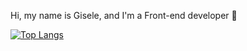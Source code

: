 Hi, my name is Gisele, and I'm a Front-end developer :purple_heart:

<!-- [![Anurag's GitHub stats](https://github-readme-stats.vercel.app/api?username=giselegomes)](https://github.com/anuraghazra/github-readme-stats) -->
[![Top Langs](https://github-readme-stats.vercel.app/api/top-langs/?username=giselegomes&layout=compact&theme=tokyonight)](https://github.com/giselegomes/github-readme-stats)


